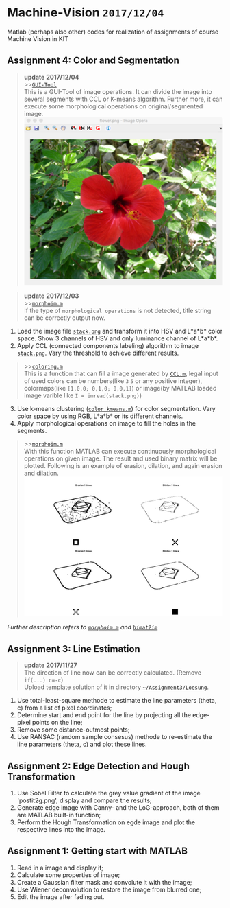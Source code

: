 # Machine-Vision `2017/12/04`
Matlab (perhaps also other) codes for realization of assignments of course Machine Vision in KIT

## Assignment 4: Color and Segmentation
> **update 2017/12/04**  
> \>>[`GUI-Tool`](https://github.com/wenyi1994/Machine-Vision/tree/master/Assignment4/GUI)  
> This is a GUI-Tool of image operations. It can divide the image into several segments with CCL or K-means algorithm. Further more, it can execute some morphological operations on original/segmented image. 
> ![image](https://github.com/wenyi1994/Machine-Vision/blob/master/Assignment4/GUI/main_GUI_171206.png)

> **update 2017/12/03**  
> \>>[`morphoim.m`](https://github.com/wenyi1994/Machine-Vision/blob/master/Assignment4/morphoim.m)  
> If the type of `morphological operations` is not detected, title string can be correctly output now.
1. Load the image file [`stack.png`](https://github.com/wenyi1994/Machine-Vision/blob/master/Assignment4/stack.png) and transform it into HSV and L\*a\*b\* color space. Show 3 channels of HSV and only luminance channel of L\*a\*b\*.
2. Apply CCL (connected components labeling) algorithm to image [`stack.png`](https://github.com/wenyi1994/Machine-Vision/blob/master/Assignment4/stack.png). Vary the threshold to achieve different results.  
> \>>[`coloring.m`](https://github.com/wenyi1994/Machine-Vision/blob/master/Assignment4/coloring.m)  
> This is a function that can fill a image generated by [`CCL.m`](https://github.com/wenyi1994/Machine-Vision/blob/master/Assignment4/ccl.m), legal input of used colors can be numbers(like `3` `5` or any positive integer), colormaps(like `[1,0,0; 0,1,0; 0,0,1]`) or image(by MATLAB loaded image varible like `I = imread(stack.png)`)
3. Use k-means clustering ([`color_kmeans.m`](https://github.com/wenyi1994/Machine-Vision/blob/master/Assignment4/color_kmeans.m)) for color segmentation. Vary color space by using RGB, L\*a\*b\* or its different channels.
4. Apply morphological operations on image to fill the holes in the segments.  
> \>>[`morphoim.m`](https://github.com/wenyi1994/Machine-Vision/blob/master/Assignment4/morphoim.m)  
> With this function MATLAB can execute continuously morphological operations on given image. The result and used binary matrix will be plotted. Following is an example of erasion, dilation, and again erasion and dilation.
> ![image](https://github.com/wenyi1994/Machine-Vision/blob/master/Assignment4/morpho_result.jpg)

*Further description refers to [`morphoim.m`](https://github.com/wenyi1994/Machine-Vision/blob/master/Assignment4/morphoim.m) and [`bimat2im`](https://github.com/wenyi1994/Machine-Vision/blob/master/Assignment4/bimat2im.m)*

## Assignment 3: Line Estimation
> **update 2017/11/27**  
> The direction of line now can be correctly calculated. (Remove `if(...) c=-c`)  
> Upload template solution of it in directory [`~/Assignment3/Loesung`](https://github.com/wenyi1994/Machine-Vision/tree/master/Assignment3/Loesung).
1. Use total-least-square methode to estimate the line parameters (theta, c) from a list of pixel coordinates;
2. Determine start and end point for the line by projecting all the edge-pixel points on the line;
3. Remove some distance-outmost points;
4. Use RANSAC (random sample consesus) methode to re-estimate the line parameters (theta, c) and plot these lines.

## Assignment 2: Edge Detection and Hough Transformation
1. Use Sobel Filter to calculate the grey value gradient of the image 'postit2g.png', display and compare the results;
2. Generate edge image with Canny- and the LoG-approach, both of them are MATLAB built-in function;
3. Perform the Hough Transformation on egde image and plot the respective lines into the image.

## Assignment 1: Getting start with MATLAB
1. Read in a image and display it;
2. Calculate some properties of image;
3. Create a Gaussian filter mask and convolute it with the image;
4. Use Wiener deconvolution to restore the image from blurred one;
5. Edit the image after fading out.

